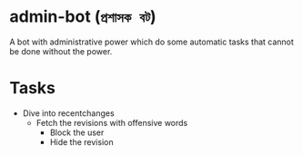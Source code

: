 # admin-bot (<code>প্রশাসক বট</code>)
A bot with administrative power which do some automatic tasks that cannot be done without the power.
# Tasks
- Dive into recentchanges
    - Fetch the revisions with offensive words
        - Block the user
        - Hide the revision
